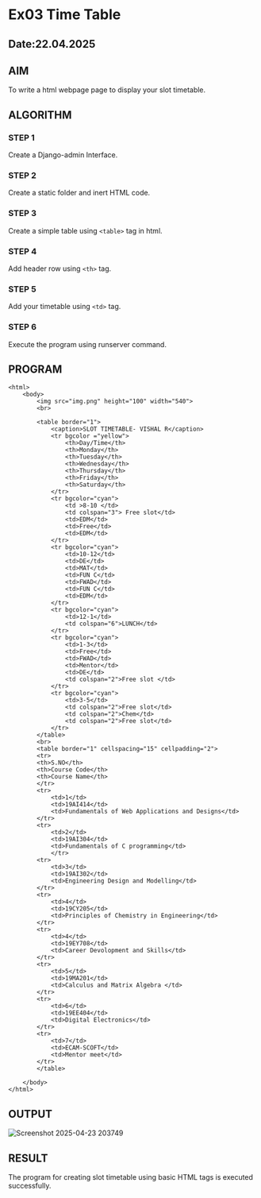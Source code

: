 # Ex03 Time Table
## Date:22.04.2025

## AIM
To write a html webpage page to display your slot timetable.

## ALGORITHM
### STEP 1
Create a Django-admin Interface.

### STEP 2
Create a static folder and inert HTML code.

### STEP 3
Create a simple table using ```<table>``` tag in html.

### STEP 4
Add header row using ```<th>``` tag.

### STEP 5
Add your timetable using ```<td>``` tag.

### STEP 6
Execute the program using runserver command.

## PROGRAM
```
<html>
    <body>
        <img src="img.png" height="100" width="540"> 
        <br>

        <table border="1">
            <caption>SLOT TIMETABLE- VISHAL R</caption>
            <tr bgcolor ="yellow">
                <th>Day/Time</th>
                <th>Monday</th>
                <th>Tuesday</th>
                <th>Wednesday</th>
                <th>Thursday</th>
                <th>Friday</th>
                <th>Saturday</th>
            </tr>
            <tr bgcolor="cyan">
                <td >8-10 </td>
                <td colspan="3"> Free slot</td>
                <td>EDM</td>
                <td>Free</td>
                <td>EDM</td>
            </tr>
            <tr bgcolor="cyan">
                <td>10-12</td>
                <td>DE</td>
                <td>MAT</td>
                <td>FUN C</td>
                <td>FWAD</td>
                <td>FUN C</td>
                <td>EDM</td>
            </tr>
            <tr bgcolor="cyan">
                <td>12-1</td>
                <td colspan="6">LUNCH</td>
            </tr>
            <tr bgcolor="cyan">
                <td>1-3</td>
                <td>Free</td>
                <td>FWAD</td>
                <td>Mentor</td>
                <td>DE</td>
                <td colspan="2">Free slot </td>
            </tr>
            <tr bgcolor="cyan">
                <td>3-5</td>
                <td colspan="2">Free slot</td>
                <td colspan="2">Chem</td>
                <td colspan="2">Free slot</td>
            </tr>
        </table>
        <br>
        <table border="1" cellspacing="15" cellpadding="2">
        <tr>
        <th>S.NO</th>
        <th>Course Code</th>
        <th>Course Name</th>
        </tr>
        <tr>
            <td>1</td>
            <td>19AI414</td>
            <td>Fundamentals of Web Applications and Designs</td>
        </tr>
        <tr>
            <td>2</td>
            <td>19AI304</td>
            <td>Fundamentals of C programming</td>
            </tr>
        <tr>
            <td>3</td>
            <td>19AI302</td>
            <td>Engineering Design and Modelling</td>
        </tr>
        <tr>
            <td>4</td>
            <td>19CY205</td>
            <td>Principles of Chemistry in Engineering</td>
        </tr>
        <tr>
            <td>4</td>
            <td>19EY708</td>
            <td>Career Devolopment and Skills</td>
        </tr>
        <tr>
            <td>5</td>
            <td>19MA201</td>
            <td>Calculus and Matrix Algebra </td>
        </tr>
        <tr>
            <td>6</td>
            <td>19EE404</td>
            <td>Digital Electronics</td>
        </tr>
        <tr>
            <td>7</td>
            <td>ECAM-SCOFT</td>
            <td>Mentor meet</td>
        </tr>
        </table>
        
    </body>
</html>
```

## OUTPUT
![Screenshot 2025-04-23 203749](https://github.com/user-attachments/assets/8cb495fc-f1ae-444e-9977-19e63bcf6543)


## RESULT
The program for creating slot timetable using basic HTML tags is executed successfully.
